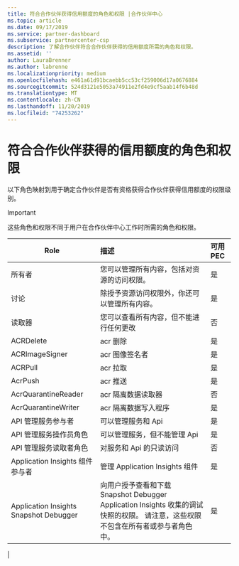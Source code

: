 ```yaml
---
title: 符合合作伙伴获得信用额度的角色和权限 |合作伙伴中心
ms.topic: article
ms.date: 09/17/2019
ms.service: partner-dashboard
ms.subservice: partnercenter-csp
description: 了解合作伙伴符合合作伙伴获得的信用额度所需的角色和权限。
ms.assetid: ''
author: LauraBrenner
ms.author: labrenne
ms.localizationpriority: medium
ms.openlocfilehash: e461a61d91bcaebb5cc53cf259006d17a0676884
ms.sourcegitcommit: 524d3121e5053a74911e2fd4e9cf5aab14f6b48d
ms.translationtype: MT
ms.contentlocale: zh-CN
ms.lasthandoff: 11/20/2019
ms.locfileid: "74253262"
---
```

# <a name="roles-and-permissions-eligible-to-earn-partner-earned-credit"></a>符合合作伙伴获得的信用额度的角色和权限

以下角色映射到用于确定合作伙伴是否有资格获得合作伙伴获得信用额度的权限级别。

>[!Important]
>这些角色和权限不同于用户在合作伙伴中心工作时所需的角色和权限。

|**Role**   |**描述**   |**可用 PEC**   |
|-----------------|:------------------|:--------------|
|所有者  |您可以管理所有内容，包括对资源的访问权限。|是|
|讨论 |除授予资源访问权限外，你还可以管理所有内容。|是|
|读取器|您可以查看所有内容，但不能进行任何更改|否|
|ACRDelete|acr 删除|是|
|ACRImageSigner|acr 图像签名者|是|
|ACRPull|acr 拉取|是|
|AcrPush|acr 推送|是|
|AcrQuarantineReader|acr 隔离数据读取器|否|
|AcrQuarantineWriter| acr 隔离数据写入程序|是|
|API 管理服务参与者|可以管理服务和 Api|是|
|API 管理服务操作员角色|可以管理服务，但不能管理 Api|是|
|API 管理服务读取者角色|对服务和 Api 的只读访问|否|
|Application Insights 组件参与者|管理 Application Insights 组件|是|
|Application Insights Snapshot Debugger|向用户授予查看和下载 Snapshot Debugger Application Insights 收集的调试快照的权限。 请注意，这些权限不包含在所有者或参与者角色中。|是|
|